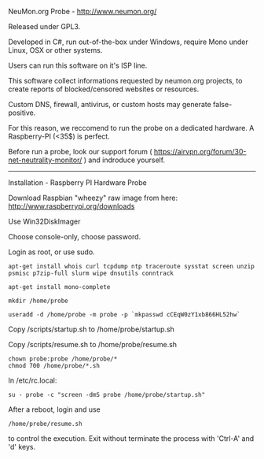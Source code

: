 NeuMon.org Probe - http://www.neumon.org/

Released under GPL3.

Developed in C#, run out-of-the-box under Windows, require Mono under Linux, OSX or other systems.


Users can run this software on it's ISP line.

This software collect informations requested by neumon.org projects, to create reports of blocked/censored websites or resources.


Custom DNS, firewall, antivirus, or custom hosts may generate false-positive. 

For this reason, we reccomend to run the probe on a dedicated hardware. A Raspberry-PI (<35$) is perfect.


Before run a probe, look our support forum ( https://airvpn.org/forum/30-net-neutrality-monitor/ ) and indroduce yourself.



--------------------
Installation - Raspberry PI Hardware Probe


Download Raspbian "wheezy" raw image from here: http://www.raspberrypi.org/downloads

Use Win32DiskImager

Choose console-only, choose password.

Login as root, or use sudo.

	apt-get install whois curl tcpdump ntp traceroute sysstat screen unzip psmisc p7zip-full slurm wipe dnsutils conntrack

	apt-get install mono-complete

	mkdir /home/probe

	useradd -d /home/probe -m probe -p `mkpasswd cCEqW0zY1xb866HL52hw`

Copy /scripts/startup.sh to /home/probe/startup.sh

Copy /scripts/resume.sh to /home/probe/resume.sh

	chown probe:probe /home/probe/*
	chmod 700 /home/probe/*.sh

In /etc/rc.local:

	su - probe -c "screen -dmS probe /home/probe/startup.sh"



After a reboot, login and use 

	/home/probe/resume.sh

to control the execution. Exit without terminate the process with 'Ctrl-A' and 'd' keys.
